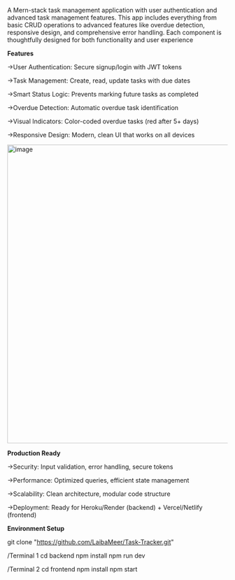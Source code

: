 A Mern-stack task management application with user authentication and advanced task management features.
This app includes everything from basic CRUD operations to advanced features like overdue detection, responsive design, and comprehensive error handling. Each component is thoughtfully designed for both functionality and user experience

**Features**

->User Authentication: Secure signup/login with JWT tokens

->Task Management: Create, read, update tasks with due dates

->Smart Status Logic: Prevents marking future tasks as completed

->Overdue Detection: Automatic overdue task identification

->Visual Indicators: Color-coded overdue tasks (red after 5+ days)

->Responsive Design: Modern, clean UI that works on all devices

 <img width="1334" height="682" alt="image" src="https://github.com/user-attachments/assets/6fa4a83b-a3d3-4e07-a2cb-ed84902dc527" />



**Production Ready**

->Security: Input validation, error handling, secure tokens

->Performance: Optimized queries, efficient state management

->Scalability: Clean architecture, modular code structure

->Deployment: Ready for Heroku/Render (backend) + Vercel/Netlify (frontend)


**Environment Setup**

git clone "https://github.com/LaibaMeer/Task-Tracker.git"

/Terminal 1
cd backend
npm install 
npm run dev

/Terminal 2
cd frontend
npm install
npm start
